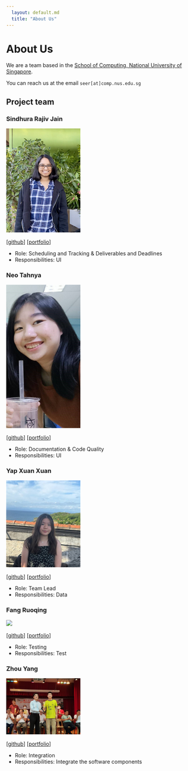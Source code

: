 ```yaml
---
  layout: default.md
  title: "About Us"
---
```


# About Us

We are a team based in the [School of Computing, National University of Singapore](http://www.comp.nus.edu.sg).

You can reach us at the email `seer[at]comp.nus.edu.sg`

## Project team

### Sindhura Rajiv Jain

<img src="images/sindhurajain.png" width="200px">

[[github](https://github.com/sindhurajain)]
[[portfolio](team/johndoe.md)]

* Role: Scheduling and Tracking & Deliverables and Deadlines
* Responsibilities: UI

### Neo Tahnya

<img src="images/tahnya.png" width="200px">

[[github](http://github.com/tahnya)]
[[portfolio](team/johndoe.md)]

* Role: Documentation & Code Quality
* Responsibilities: UI

### Yap Xuan Xuan

<img src="images/yapxuanxuan.png" width="200px">

[[github](http://github.com/yapxuanxuan)] [[portfolio](team/johndoe.md)]

* Role: Team Lead
* Responsibilities: Data

### Fang Ruoqing

<img src="images/fangruoqing.png" width="200px">

[[github](http://github.com/FangRuoqing)]
[[portfolio](team/johndoe.md)]

* Role: Testing
* Responsibilities: Test

### Zhou Yang

<img src="images/samuelzero1.png" width="200px">

[[github](http://github.com/SamuelZero1)] [[portfolio](team/johndoe.md)]
* Role: Integration
* Responsibilities: Integrate the software components

